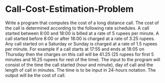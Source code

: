 # Call-Cost-Estimation-Problem
Write a program that computes the cost of a long distance call. The cost of the call is determined according to the following rate schedules. A call started between 8:00 and 18:00 is billed at a rate of 5 rupees per minute. A call started before 8:00 or after 18:00 is charged at a rate of 3.25 rupees. Any call started on a Saturday or Sunday is charged at a rate of 1.5 rupees per minute.  For example if a call starts at 17:55 and ends at 18:05 on Thursday then the charges on this call will be 41.25 (25 rupees for first 5 minutes and 16.25 rupees for rest of the time).   The input to the program will consist of the time the call started (hour and minute), day of call and the length of call in minutes. The time is to be input in 24-hours notation. The output will be the cost of call.
